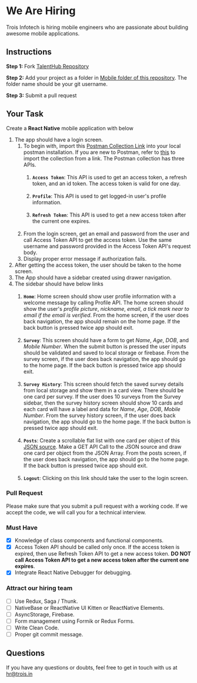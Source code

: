 # We Are Hiring
Trois Infotech is hiring mobile engineers who are passionate about building awesome mobile applications.

## Instructions
**Step 1:** Fork [TalentHub Repository](https://github.com/troisinfotech/TalentHub)
 
 **Step 2:** Add your project as a folder in [Mobile folder of this repository](https://github.com/troisinfotech/TalentHub/tree/master/Mobile). The folder name should be your git username.
 
 **Step 3:** Submit a pull request 

## Your Task

Create a **React Native** mobile application with below 

1. The app should have a login screen.
   1. To begin with, import this [Postman Collection Link](https://www.getpostman.com/collections/31fa78252ece7e079f94) into your local postman installation. If you are new to Postman, refer to [this](https://learning.postman.com/docs/getting-started/importing-and-exporting-data/) to import the collection from a link. The Postman collection has three APIs. 
      <br/><br/>
      1. **`Access Token`**: This API is used to get an access token, a refresh token, and an id token. The access token is valid for one day.
      <br/><br/>
      1. **`Profile`**: This API is used to get logged-in user's profile information.
      <br/><br/>
      1. **`Refresh Token`**: This API is used to get a new access token after the current one expires.
      <br/><br/>
   1. From the login screen, get an email and password from the user and call Access Token API to get the access token. Use the same username and password provided in the Access Token API's request body.
   1. Display proper error message if authorization fails.
1. After getting the access token, the user should be taken to the home screen.
1. The App should have a sidebar created using drawer navigation.
1. The sidebar should have below links
   <br/><br/>
   1. **`Home`**: Home screen should show user profile information with a welcome message by calling Profile API. The home screen should show the user's *profile picture*, *nickname*, *email*, *a tick mark near to email if the email is verified*. From the home screen, if the user does back navigation, the app should remain on the home page. If the back button is pressed twice app should exit.
   <br/><br/>
   1. **`Survey`**: This screen should have a form to get *Name*, *Age*, *DOB*, and *Mobile Number*. When the submit button is pressed the user inputs should be validated and saved to local storage or firebase. From the survey screen, if the user does back navigation, the app should go to the home page. If the back button is pressed twice app should exit.
   <br/><br/>
   1. **`Survey History`**: This screen should fetch the saved survey details from local storage and show them in a card view. There should be one card per survey. If the user does 10 surveys from the Survey sidebar, then the survey history screen should show 10 cards and each card will have a label and data for *Name*, *Age*, *DOB*, *Mobile Number*. From the survey history screen, if the user does back navigation, the app should go to the home page. If the back button is pressed twice app should exit.
   <br/><br/>
   1. **`Posts`**: Create a scrollable flat list with one card per object of this [JSON source](https://mockend.com/troisinfotech/TalentHub/posts). Make a GET API Call to the JSON source and draw one card per object from the JSON Array. From the posts screen, if the user does back navigation, the app should go to the home page. If the back button is pressed twice app should exit.
   <br/><br/>
   1. **`Logout`**: Clicking on this link should take the user to the login screen.
   
### Pull Request
Please make sure that you submit a pull request with a working code. 
If we accept the code, we will call you for a technical interview.

### Must Have
- [x] Knowledge of class components and functional components.
- [x] Access Token API should be called only once. If the access token is expired, then use Refresh Token API to get a new access token. **DO NOT call Access Token API to get a new access token after the current one expires**.
- [x] Integrate React Native Debugger for debugging.

### Attract our hiring team
- [ ] Use Redux, Saga / Thunk.
- [ ] NativeBase or ReactNative UI Kitten or ReactNative Elements.
- [ ] AsyncStorage, Firebase.
- [ ] Form management using Formik or Redux Forms.
- [ ] Write Clean Code.
- [ ] Proper git commit message.

## Questions
If you have any questions or doubts, feel free to get in touch with us at hr@trois.in
